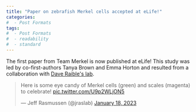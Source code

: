 ```yaml
---
title: "Paper on zebrafish Merkel cells accepted at eLife!"
categories:
#  - Post Formats
tags:
#  - Post Formats
#  - readability
#  - standard
---
```

The first paper from Team Merkel is now published at eLife! This study was led by co-first-authors Tanya Brown and Emma Horton and resulted from a collaboration with [Dave Raible's lab](https://faculty.washington.edu/draible/).

<blockquote class="twitter-tweet"><p lang="en" dir="ltr">Here is some eye candy of Merkel cells (green) and scales (magenta) to celebrate! <a href="https://t.co/U9p2WLjON5">pic.twitter.com/U9p2WLjON5</a></p>&mdash; Jeff Rasmussen (@jraslab) <a href="https://twitter.com/jraslab/status/1615761837794131971?ref_src=twsrc%5Etfw">January 18, 2023</a></blockquote> <script async src="https://platform.twitter.com/widgets.js" charset="utf-8"></script>

